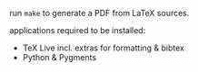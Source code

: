 run `make` to generate a PDF from LaTeX sources.

applications required to be installed:
* TeX Live incl. extras for formatting & bibtex
* Python & Pygments

